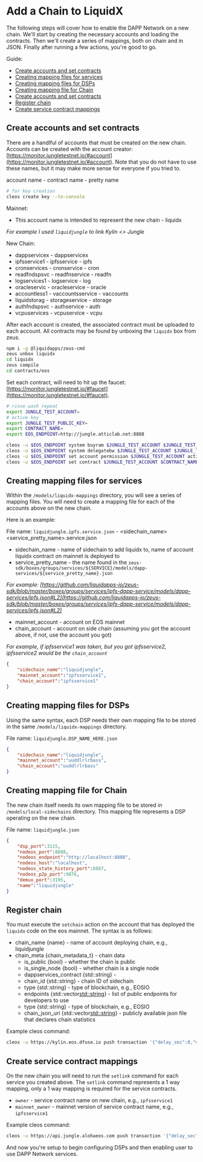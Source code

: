Add a Chain to LiquidX
==========

The following steps will cover how to enable the DAPP Network on a new chain.  We'll start by creating the necessary accounts and loading the contracts.  Then we'll create a series of mappings, both on chain and in JSON.  Finally after running a few actions, you're good to go.

Guide:

- [Create accounts and set contracts](#create-accounts-and-set-contracts)
- [Creating mapping files for services](#creating-mapping-files-for-services)
- [Creating mapping files for DSPs](#creating-mapping-files-for-dsps)
- [Creating mapping file for Chain](#creating-mapping-file-for-chain)
- [Create accounts and set contracts](#create-accounts-and-set-contracts)
- [Register chain](#register-chain)
- [Create service contract mappings](#create-service-contract-mappings)

## Create accounts and set contracts
There are a handlful of accounts that must be created on the new chain.  Accounts can be created with the account creator: [https://monitor.jungletestnet.io/#account](https://monitor.jungletestnet.io/#account).  Note that you do not have to use these names, but it may make more sense for everyone if you tried to.

account name - contract name - pretty name

```bash
# for key creation
cleos create key --to-console
```

Mainnet:

- This account name is intended to represent the new chain - liquidx

_For example I used `liquidjungle` to link Kylin <> Jungle_

New Chain:

- dappservicex - dappservicex
- ipfsservice1 - ipfsservice - ipfs
- cronservices - cronservice - cron
- readfndspsvc - readfnservice - readfn
- logservices1 - logservice - log
- oracleservic - oracleservice - oracle
- accountless1 - vaccountsservice - vaccounts
- liquidstorag - storageservice - storage
- authfndspsvc - authservice - auth
- vcpuservices - vcpuservice - vcpu

After each account is created, the associated contract must be uploaded to each account.  All contracts may be found by unboxing the `liquidx` box from zeus.

```bash
npm i -g @liquidapps/zeus-cmd
zeus unbox liquidx
cd liquidx
zeus compile
cd contracts/eos
```

Set each contract, will need to hit up the faucet: [https://monitor.jungletestnet.io/#faucet](https://monitor.jungletestnet.io/#faucet).
```bash
# rinse wash repeat
export JUNGLE_TEST_ACCOUNT=
# active key
export JUNGLE_TEST_PUBLIC_KEY=
export CONTRACT_NAME=
export EOS_ENDPOINT=http://jungle.atticlab.net:8888

cleos -u $EOS_ENDPOINT system buyram $JUNGLE_TEST_ACCOUNT $JUNGLE_TEST_ACCOUNT "50.0000 EOS" -p $JUNGLE_TEST_ACCOUNT@active
cleos -u $EOS_ENDPOINT system delegatebw $JUNGLE_TEST_ACCOUNT $JUNGLE_TEST_ACCOUNT "10.0000 EOS" "40.0000 EOS" -p $JUNGLE_TEST_ACCOUNT@active
cleos -u $EOS_ENDPOINT set account permission $JUNGLE_TEST_ACCOUNT active "{\"threshold\":1,\"keys\":[{\"weight\":1,\"key\":\"$JUNGLE_TEST_PUBLIC_KEY\"}],\"accounts\":[{\"permission\":{\"actor\":\"$JUNGLE_TEST_ACCOUNT\",\"permission\":\"eosio.code\"},\"weight\":1}]}" owner -p $JUNGLE_TEST_ACCOUNT@active
cleos -u $EOS_ENDPOINT set contract $JUNGLE_TEST_ACCOUNT $CONTRACT_NAME
```

## Creating mapping files for services

Within the `/models/liquidx-mappings` directory, you will see a series of mapping files.  You will need to create a mapping file for each of the accounts above on the new chain.

Here is an example:

File name: `liquidjungle.ipfs.service.json` - <sidechain_name><service_pretty_name>.service.json

- sidechain_name - name of sidechain to add liquidx to, name of account liquidx contract on mainnet is deployed to
- service_pretty_name - the name found in the `zeus-sdk/boxes/groups/services/${SERVICE}/models/dapp-services/${service_pretty_name}.json`

_For example: [https://github.com/liquidapps-io/zeus-sdk/blob/master/boxes/groups/services/ipfs-dapp-service/models/dapp-services/ipfs.json#L2](https://github.com/liquidapps-io/zeus-sdk/blob/master/boxes/groups/services/ipfs-dapp-service/models/dapp-services/ipfs.json#L2)_

- mainnet_account - account on EOS mainnet
- chain_account - account on side chain (assuming you got the account above, if not, use the account you got)

_For example, if ipfsservice1 was taken, but you got ipfsservice2, ipfsservice2 would be the `chain_account`_

```json
{
    "sidechain_name":"liquidjungle",
    "mainnet_account":"ipfsservice1",
    "chain_account":"ipfsservice1"
}
```

## Creating mapping files for DSPs

Using the same syntax, each DSP needs their own mapping file to be stored in the same `/models/liquidx-mappings` directory.

File name: `liquidjungle.DSP_NAME_HERE.json`

```json
{
    "sidechain_name":"liquidjungle",
    "mainnet_account":"uuddlrlrbass",
    "chain_account":"uuddlrlrbass"
}
```

## Creating mapping file for Chain

The new chain itself needs its own mapping file to be stored in  `/models/local-sidechains` directory.  This mapping file represents a DSP operating on the new chain.

File name: `liquidjungle.json`

```json
{
    "dsp_port":3115,
    "nodeos_port":8888,
    "nodeos_endpoint":"http://localhost:8888",
    "nodeos_host":"localhost",
    "nodeos_state_history_port":8887,
    "nodeos_p2p_port":9876,
    "demux_port":3195,
    "name":"liquidjungle"
}
```

## Register chain

You must execute the `setchain` action on the account that has deployed the `liquidx` code on the eos mainnet.  The syntax is as follows:

- chain_name {name} - name of account deploying chain, e.g., liquidjungle
- chain_meta {chain_metadata_t} - chain data
    - is_public {bool} - whether the chain is public
    - is_single_node {bool} - whether chain is a single node
    - dappservices_contract {std::string} - 
    - chain_id {std::string} - chain ID of sidechain
    - type {std::string} - type of blockchain, e.g., EOSIO
    - endpoints {std::vector<std::string>} - list of public endpoints for developers to use
    - type {std::string} - type of blockchain, e.g., EOSIO
    - chain_json_uri {std::vector<std::string>} - publicly available json file that declares chain statistics

Example cleos command:

```bash
cleos -u https://kylin.eos.dfuse.io push transaction '{"delay_sec":0,"max_cpu_usage_ms":0,"actions":[{"account":"liquidjungle","name":"setchain","data":{"chain_name":"liquidjungle","chain_meta":{"is_public":true,"is_single_node":false,"dappservices_contract":"dappservicex","chain_id":"e70aaab8997e1dfce58fbfac80cbbb8fecec7b99cf982a9444273cbc64c41473","type":"EOSIO","endpoints":[],"p2p_seeds":[],"chain_json_uri":""}},"authorization":[{"actor":"liquidjungle","permission":"active"}]}]}'
```

## Create service contract mappings

On the new chain you will need to run the `setlink` command for each service you created above.  The `setlink` command represents a 1 way mapping, only a 1 way mapping is required for the service contracts.

- `owner` - service contract name on new chain, e.g., `ipfsservice1`
- `mainnet_owner` - mainnet version of service contract name, e.g., `ipfsservice1`

Example cleos command:

```bash
cleos -u https://api.jungle.alohaeos.com push transaction '{"delay_sec":0,"max_cpu_usage_ms":0,"actions":[{"account":"dappservicex","name":"setlink","data":{"owner":"ipfsservice1","mainnet_owner":"ipfsservice1"},"authorization":[{"actor":"ipfsservice1","permission":"active"}]}]}'
```

And now you're setup to begin configuring DSPs and then enabling user to use DAPP Network services.